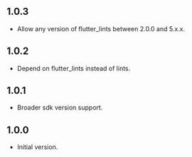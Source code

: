 ## 1.0.3

- Allow any version of flutter_lints between 2.0.0 and 5.x.x.

## 1.0.2

- Depend on flutter_lints instead of lints.

## 1.0.1

- Broader sdk version support.

## 1.0.0

- Initial version.
